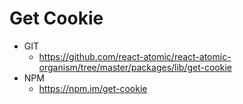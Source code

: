Get Cookie
===============
   * GIT
      * https://github.com/react-atomic/react-atomic-organism/tree/master/packages/lib/get-cookie
   * NPM
      * https://npm.im/get-cookie


